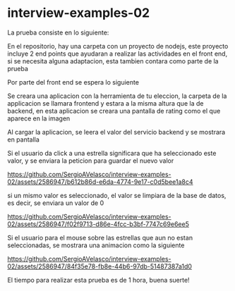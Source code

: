 # interview-examples-02

La prueba consiste en lo siguiente:

En el repositorio, hay una carpeta con un proyecto de nodejs, este proyecto incluye 2 end points que ayudaran a realizar las actividades en el front end, si se necesita alguna adaptacion, esta tambien contara como parte de la prueba

Por parte del front end se espera lo siguiente

Se creara una aplicacion con la herramienta de tu eleccion, la carpeta de la applicacion se llamara frontend y estara a la misma altura que la de backend, en esta aplicacion se creara una pantalla de rating como el que aparece en la imagen

Al cargar la aplicacion, se leera el valor del servicio backend y se mostrara en pantalla

Si el usuario da click a una estrella significara que ha seleccionado este valor, y se enviara la peticion para guardar el nuevo valor

https://github.com/SergioAVelasco/interview-examples-02/assets/2586947/b612b86d-e6da-4774-9e17-c0d5bee1a8c4

si un mismo valor es seleccionado, el valor se limpiara de la base de datos, es decir, se enviara un valor de 0

https://github.com/SergioAVelasco/interview-examples-02/assets/2586947/f02f9713-d86e-4fcc-b3bf-7747c69e6ee5

Si el usuario para el mouse sobre las estrellas que aun no estan seleccionadas, se mostrara una animacion como la siguiente

https://github.com/SergioAVelasco/interview-examples-02/assets/2586947/84f35e78-fb8e-44b6-97db-51487387a1d0

El tiempo para realizar esta prueba es de 1 hora, buena suerte!
